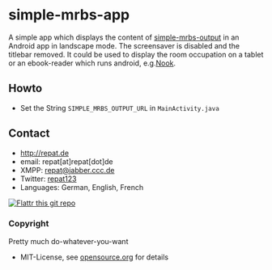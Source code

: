 simple-mrbs-app
======
A simple app which displays the content of [simple-mrbs-output](https://github.com/repat/simple-mrbs-output "simple-mrbs-output on github.com") in an Android app in landscape mode. The screensaver is disabled and the titlebar removed. It could be used to display the room occupation on a tablet or an ebook-reader which runs android, e.g.[Nook](https://en.wikipedia.org/wiki/Barnes_%26_Noble_Nook "nook on wikipedia").

## Howto
* Set the String `SIMPLE_MRBS_OUTPUT_URL` in `MainActivity.java`

## Contact
* http://repat.de
* email: repat[at]repat[dot]de
* XMPP: repat@jabber.ccc.de
* Twitter: [repat123](https://twitter.com/repat123 "repat123 on twitter")
* Languages: German, English, French

[![Flattr this git repo](http://api.flattr.com/button/flattr-badge-large.png)](https://flattr.com/submit/auto?user_id=repat&url=https://github.com/repat/simple-mrbs-app&title=simple-mrbs-app&language=&tags=github&category=software) 

### Copyright
Pretty much do-whatever-you-want
* MIT-License, see [opensource.org](http://opensource.org/licenses/mit-license.php "opensource.org MIT License") for details

